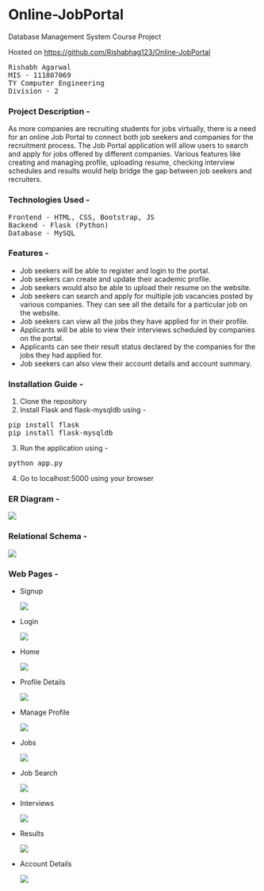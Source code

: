 # Online-JobPortal
Database Management System Course Project

Hosted on https://github.com/Rishabhag123/Online-JobPortal

<pre>
Rishabh Agarwal
MIS - 111807069
TY Computer Engineering
Division - 2
</pre>

### Project Description - 
As more companies are recruiting students for jobs virtually, there is a need for an online Job Portal to connect both job seekers and companies for the recruitment process. The Job Portal application will allow users to search and apply for jobs offered by different companies. Various features like creating and managing profile, uploading resume, checking interview schedules and results would help bridge the gap between job seekers and recruiters.

### Technologies Used - 
<pre>
Frontend - HTML, CSS, Bootstrap, JS
Backend - Flask (Python)
Database - MySQL
</pre>

### Features - 
<ul>
  <li>Job seekers will be able to register and login to the portal.</li>
  <li>Job seekers can create and update their academic profile.</li>
  <li>Job seekers would also be able to upload their resume on the website.</li>
  <li>Job seekers can search and apply for multiple job vacancies posted by various companies. They can see all the details for a particular job on the website.</li>
  <li>Job seekers can view all the jobs they have applied for in their profile.</li>
  <li>Applicants will be able to view their interviews scheduled by companies on the portal.</li>
  <li>Applicants can see their result status declared by the companies for the jobs they had applied for.</li>
  <li>Job seekers can also view their account details and account summary.</li>
</ul>


### Installation Guide - 
1. Clone the repository
2. Install Flask and flask-mysqldb using - 
<pre>
pip install flask
pip install flask-mysqldb
</pre>
3. Run the application using - 
<pre>
python app.py
</pre>
4. Go to localhost:5000 using your browser

### ER Diagram - 

![](diagrams/ER.png)

### Relational Schema - 

![](diagrams/Relational_Schema.png)

### Web Pages - 
<ul>
  <li>Signup</li> 

![](screenshots/signup.png)

<li>Login </li>

![](screenshots/login.png)

<li>Home </li>

![](screenshots/home.png)

<li>Profile Details </li>

![](screenshots/profile.png)

<li>Manage Profile</li>

![](screenshots/profile2.png)

<li>Jobs </li>

![](screenshots/jobs.png)

<li>Job Search </li>

![](screenshots/jobsearch.png)

<li>Interviews </li>

![](screenshots/interviews.png)

<li>Results </li>
 
![](screenshots/results.png)

<li> Account Details </li>

![](screenshots/account.png)

</ul>
